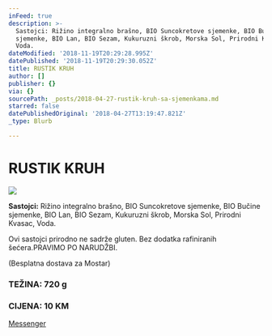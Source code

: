 ```yaml
---
inFeed: true
description: >-
  Sastojci: Rižino integralno brašno, BIO Suncokretove sjemenke, BIO Bučine
  sjemenke, BIO Lan, BIO Sezam, Kukuruzni škrob, Morska Sol, Prirodni Kvasac,
  Voda.
dateModified: '2018-11-19T20:29:28.995Z'
datePublished: '2018-11-19T20:29:30.052Z'
title: RUSTIK KRUH
author: []
publisher: {}
via: {}
sourcePath: _posts/2018-04-27-rustik-kruh-sa-sjemenkama.md
starred: false
datePublishedOriginal: '2018-04-27T13:19:47.821Z'
_type: Blurb

---
```

# RUSTIK KRUH
![](https://the-grid-user-content.s3-us-west-2.amazonaws.com/c1cee293-d1fc-4fcc-a878-45bf16c11401.jpg)

**Sastojci:** Rižino integralno brašno, BIO Suncokretove sjemenke, BIO Bučine sjemenke, BIO Lan, BIO Sezam, Kukuruzni škrob, Morska Sol, Prirodni Kvasac, Voda.

Ovi sastojci prirodno ne sadrže gluten. Bez dodatka rafiniranih šećera.PRAVIMO PO NARUDŽBI.

(Besplatna dostava za Mostar)

### TEŽINA: 720 g

### CIJENA: 10 KM
[Messenger][0]

[0]: https://www.messenger.com/t/greenday.kolaci.peciva